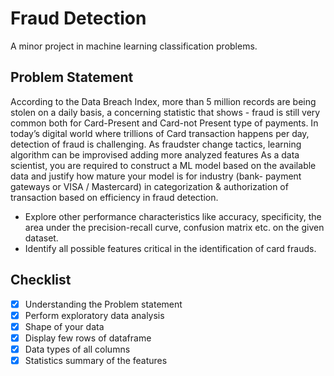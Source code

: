 # Fraud Detection
A minor project in machine learning classification problems.
## Problem Statement
According to the Data Breach Index, more than 5 million records are being stolen on a daily
basis, a concerning statistic that shows - fraud is still very common both for Card-Present and
Card-not Present type of payments.
In today’s digital world where trillions of Card transaction happens per day, detection of fraud
is challenging. As fraudster change tactics, learning algorithm can be improvised adding more
analyzed features
As a data scientist, you are required to construct a ML model based on the available data and
justify how mature your model is for industry (bank- payment gateways or VISA / Mastercard)
in categorization & authorization of transaction based on efficiency in fraud detection.
- Explore other performance characteristics like accuracy, specificity, the area under the
precision-recall curve, confusion matrix etc. on the given dataset.
- Identify all possible features critical in the identification of card frauds.

## Checklist
- [X] Understanding the Problem statement
- [X] Perform exploratory data analysis
- [X] Shape of your data
- [X] Display few rows of dataframe
- [X] Data types of all columns
- [X] Statistics summary of the features
